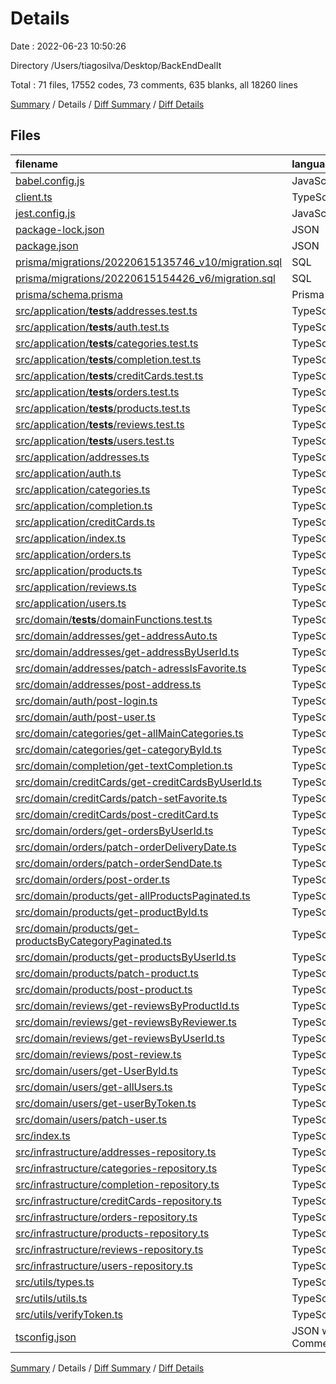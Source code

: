 # Details

Date : 2022-06-23 10:50:26

Directory /Users/tiagosilva/Desktop/BackEndDealIt

Total : 71 files,  17552 codes, 73 comments, 635 blanks, all 18260 lines

[Summary](results.md) / Details / [Diff Summary](diff.md) / [Diff Details](diff-details.md)

## Files
| filename | language | code | comment | blank | total |
| :--- | :--- | ---: | ---: | ---: | ---: |
| [babel.config.js](/babel.config.js) | JavaScript | 4 | 0 | 3 | 7 |
| [client.ts](/client.ts) | TypeScript | 3 | 0 | 1 | 4 |
| [jest.config.js](/jest.config.js) | JavaScript | 11 | 3 | 3 | 17 |
| [package-lock.json](/package-lock.json) | JSON | 12,320 | 0 | 1 | 12,321 |
| [package.json](/package.json) | JSON | 59 | 0 | 3 | 62 |
| [prisma/migrations/20220615135746_v10/migration.sql](/prisma/migrations/20220615135746_v10/migration.sql) | SQL | 88 | 22 | 30 | 140 |
| [prisma/migrations/20220615154426_v6/migration.sql](/prisma/migrations/20220615154426_v6/migration.sql) | SQL | 88 | 22 | 30 | 140 |
| [prisma/schema.prisma](/prisma/schema.prisma) | Prisma | 94 | 0 | 11 | 105 |
| [src/application/__tests__/addresses.test.ts](/src/application/__tests__/addresses.test.ts) | TypeScript | 238 | 1 | 33 | 272 |
| [src/application/__tests__/auth.test.ts](/src/application/__tests__/auth.test.ts) | TypeScript | 48 | 1 | 11 | 60 |
| [src/application/__tests__/categories.test.ts](/src/application/__tests__/categories.test.ts) | TypeScript | 109 | 0 | 13 | 122 |
| [src/application/__tests__/completion.test.ts](/src/application/__tests__/completion.test.ts) | TypeScript | 43 | 0 | 8 | 51 |
| [src/application/__tests__/creditCards.test.ts](/src/application/__tests__/creditCards.test.ts) | TypeScript | 190 | 0 | 28 | 218 |
| [src/application/__tests__/orders.test.ts](/src/application/__tests__/orders.test.ts) | TypeScript | 229 | 0 | 38 | 267 |
| [src/application/__tests__/products.test.ts](/src/application/__tests__/products.test.ts) | TypeScript | 346 | 0 | 47 | 393 |
| [src/application/__tests__/reviews.test.ts](/src/application/__tests__/reviews.test.ts) | TypeScript | 304 | 0 | 38 | 342 |
| [src/application/__tests__/users.test.ts](/src/application/__tests__/users.test.ts) | TypeScript | 294 | 0 | 46 | 340 |
| [src/application/addresses.ts](/src/application/addresses.ts) | TypeScript | 136 | 0 | 5 | 141 |
| [src/application/auth.ts](/src/application/auth.ts) | TypeScript | 201 | 0 | 12 | 213 |
| [src/application/categories.ts](/src/application/categories.ts) | TypeScript | 47 | 1 | 3 | 51 |
| [src/application/completion.ts](/src/application/completion.ts) | TypeScript | 27 | 0 | 2 | 29 |
| [src/application/creditCards.ts](/src/application/creditCards.ts) | TypeScript | 101 | 0 | 5 | 106 |
| [src/application/index.ts](/src/application/index.ts) | TypeScript | 131 | 9 | 18 | 158 |
| [src/application/orders.ts](/src/application/orders.ts) | TypeScript | 162 | 0 | 7 | 169 |
| [src/application/products.ts](/src/application/products.ts) | TypeScript | 211 | 1 | 15 | 227 |
| [src/application/reviews.ts](/src/application/reviews.ts) | TypeScript | 166 | 0 | 7 | 173 |
| [src/application/users.ts](/src/application/users.ts) | TypeScript | 134 | 1 | 8 | 143 |
| [src/domain/__tests__/domainFunctions.test.ts](/src/domain/__tests__/domainFunctions.test.ts) | TypeScript | 270 | 0 | 39 | 309 |
| [src/domain/addresses/get-addressAuto.ts](/src/domain/addresses/get-addressAuto.ts) | TypeScript | 3 | 0 | 3 | 6 |
| [src/domain/addresses/get-addressByUserId.ts](/src/domain/addresses/get-addressByUserId.ts) | TypeScript | 4 | 0 | 2 | 6 |
| [src/domain/addresses/patch-adressIsFavorite.ts](/src/domain/addresses/patch-adressIsFavorite.ts) | TypeScript | 4 | 0 | 2 | 6 |
| [src/domain/addresses/post-address.ts](/src/domain/addresses/post-address.ts) | TypeScript | 4 | 0 | 2 | 6 |
| [src/domain/auth/post-login.ts](/src/domain/auth/post-login.ts) | TypeScript | 13 | 0 | 2 | 15 |
| [src/domain/auth/post-user.ts](/src/domain/auth/post-user.ts) | TypeScript | 5 | 0 | 2 | 7 |
| [src/domain/categories/get-allMainCategories.ts](/src/domain/categories/get-allMainCategories.ts) | TypeScript | 12 | 0 | 2 | 14 |
| [src/domain/categories/get-categoryById.ts](/src/domain/categories/get-categoryById.ts) | TypeScript | 14 | 0 | 2 | 16 |
| [src/domain/completion/get-textCompletion.ts](/src/domain/completion/get-textCompletion.ts) | TypeScript | 6 | 0 | 2 | 8 |
| [src/domain/creditCards/get-creditCardsByUserId.ts](/src/domain/creditCards/get-creditCardsByUserId.ts) | TypeScript | 4 | 0 | 2 | 6 |
| [src/domain/creditCards/patch-setFavorite.ts](/src/domain/creditCards/patch-setFavorite.ts) | TypeScript | 4 | 0 | 2 | 6 |
| [src/domain/creditCards/post-creditCard.ts](/src/domain/creditCards/post-creditCard.ts) | TypeScript | 4 | 0 | 2 | 6 |
| [src/domain/orders/get-ordersByUserId.ts](/src/domain/orders/get-ordersByUserId.ts) | TypeScript | 4 | 0 | 2 | 6 |
| [src/domain/orders/patch-orderDeliveryDate.ts](/src/domain/orders/patch-orderDeliveryDate.ts) | TypeScript | 6 | 0 | 2 | 8 |
| [src/domain/orders/patch-orderSendDate.ts](/src/domain/orders/patch-orderSendDate.ts) | TypeScript | 4 | 0 | 2 | 6 |
| [src/domain/orders/post-order.ts](/src/domain/orders/post-order.ts) | TypeScript | 4 | 0 | 2 | 6 |
| [src/domain/products/get-allProductsPaginated.ts](/src/domain/products/get-allProductsPaginated.ts) | TypeScript | 4 | 0 | 2 | 6 |
| [src/domain/products/get-productById.ts](/src/domain/products/get-productById.ts) | TypeScript | 4 | 0 | 2 | 6 |
| [src/domain/products/get-productsByCategoryPaginated.ts](/src/domain/products/get-productsByCategoryPaginated.ts) | TypeScript | 8 | 0 | 2 | 10 |
| [src/domain/products/get-productsByUserId.ts](/src/domain/products/get-productsByUserId.ts) | TypeScript | 4 | 0 | 2 | 6 |
| [src/domain/products/patch-product.ts](/src/domain/products/patch-product.ts) | TypeScript | 5 | 0 | 2 | 7 |
| [src/domain/products/post-product.ts](/src/domain/products/post-product.ts) | TypeScript | 6 | 0 | 2 | 8 |
| [src/domain/reviews/get-reviewsByProductId.ts](/src/domain/reviews/get-reviewsByProductId.ts) | TypeScript | 13 | 0 | 2 | 15 |
| [src/domain/reviews/get-reviewsByReviewer.ts](/src/domain/reviews/get-reviewsByReviewer.ts) | TypeScript | 4 | 0 | 2 | 6 |
| [src/domain/reviews/get-reviewsByUserId.ts](/src/domain/reviews/get-reviewsByUserId.ts) | TypeScript | 13 | 0 | 2 | 15 |
| [src/domain/reviews/post-review.ts](/src/domain/reviews/post-review.ts) | TypeScript | 5 | 0 | 2 | 7 |
| [src/domain/users/get-UserById.ts](/src/domain/users/get-UserById.ts) | TypeScript | 11 | 0 | 2 | 13 |
| [src/domain/users/get-allUsers.ts](/src/domain/users/get-allUsers.ts) | TypeScript | 8 | 0 | 2 | 10 |
| [src/domain/users/get-userByToken.ts](/src/domain/users/get-userByToken.ts) | TypeScript | 13 | 0 | 2 | 15 |
| [src/domain/users/patch-user.ts](/src/domain/users/patch-user.ts) | TypeScript | 5 | 0 | 2 | 7 |
| [src/index.ts](/src/index.ts) | TypeScript | 75 | 8 | 13 | 96 |
| [src/infrastructure/addresses-repository.ts](/src/infrastructure/addresses-repository.ts) | TypeScript | 71 | 0 | 7 | 78 |
| [src/infrastructure/categories-repository.ts](/src/infrastructure/categories-repository.ts) | TypeScript | 65 | 0 | 5 | 70 |
| [src/infrastructure/completion-repository.ts](/src/infrastructure/completion-repository.ts) | TypeScript | 28 | 0 | 4 | 32 |
| [src/infrastructure/creditCards-repository.ts](/src/infrastructure/creditCards-repository.ts) | TypeScript | 57 | 0 | 7 | 64 |
| [src/infrastructure/orders-repository.ts](/src/infrastructure/orders-repository.ts) | TypeScript | 62 | 0 | 6 | 68 |
| [src/infrastructure/products-repository.ts](/src/infrastructure/products-repository.ts) | TypeScript | 166 | 3 | 15 | 184 |
| [src/infrastructure/reviews-repository.ts](/src/infrastructure/reviews-repository.ts) | TypeScript | 101 | 0 | 6 | 107 |
| [src/infrastructure/users-repository.ts](/src/infrastructure/users-repository.ts) | TypeScript | 182 | 1 | 18 | 201 |
| [src/utils/types.ts](/src/utils/types.ts) | TypeScript | 74 | 0 | 7 | 81 |
| [src/utils/utils.ts](/src/utils/utils.ts) | TypeScript | 371 | 0 | 12 | 383 |
| [src/utils/verifyToken.ts](/src/utils/verifyToken.ts) | TypeScript | 36 | 0 | 3 | 39 |
| [tsconfig.json](/tsconfig.json) | JSON with Comments | 12 | 0 | 6 | 18 |

[Summary](results.md) / Details / [Diff Summary](diff.md) / [Diff Details](diff-details.md)